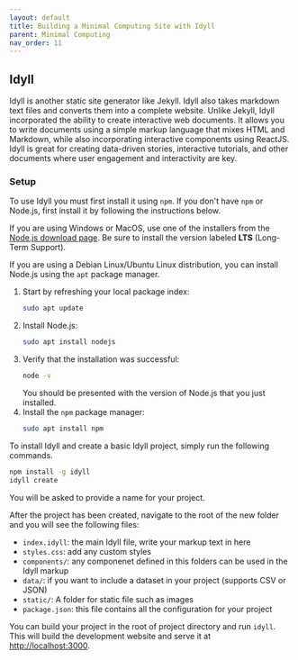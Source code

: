 ```yaml
---
layout: default
title: Building a Minimal Computing Site with Idyll
parent: Minimal Computing
nav_order: 11
---
```


## Idyll

Idyll is another static site generator like Jekyll. Idyll also takes markdown text files and converts them into a complete website. Unlike Jekyll, Idyll incorporated the ability to create interactive web documents. It allows you to write documents using a simple markup language that mixes HTML and Markdown, while also incorporating interactive components using ReactJS. Idyll is great for creating data-driven stories, interactive tutorials, and other documents where user engagement and interactivity are key.  

### Setup

To use Idyll you must first install it using `npm`. If you don't have `npm` or Node.js, first install it by following the instructions below.  

If you are using Windows or MacOS, use one of the installers from the [Node.js download page](https://nodejs.org/en/download/). Be sure to install the version labeled **LTS** (Long-Term Support).  

If you are using a Debian Linux/Ubuntu Linux distribution, you can install Node.js using the `apt` package manager.  

1. Start by refreshing your local package index: 
    ```bash
    sudo apt update
    ```
2. Install Node.js: 
    ```bash
    sudo apt install nodejs
    ```
3. Verify that the installation was successful: 
    ```bash
    node -v
    ```
    You should be presented with the version of Node.js that you just installed.
4. Install the `npm` package manager:
    ```bash
    sudo apt install npm
    ```

To install Idyll and create a basic Idyll project, simply run the following commands.
```bash
npm install -g idyll
idyll create
```

You will be asked to provide a name for your project.  

After the project has been created, navigate to the root of the new folder and you will see the following files:  
- `index.idyll`: the main Idyll file, write your markup text in here
- `styles.css`: add any custom styles
- `components/`: any componenet defined in this folders can be used in the Idyll markup
- `data/`: if you want to include a dataset in your project (supports CSV or JSON)
- `static/`: A folder for static file such as images
- `package.json`: this file contains all the configuration for your project

You can build your project in the root of project directory and run `idyll`. This will build the development website and serve it at [http://localhost:3000](http://localhost:3000).  
